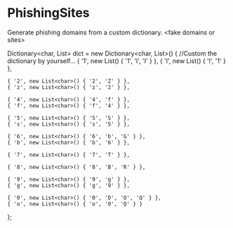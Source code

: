 # PhishingSites
Generate phishing domains from a custom dictionary. &lt;fake domains or sites>

Dictionary<char, List<char>> dict = new Dictionary<char, List<char>>()
{
    //Custom the dictionary by yourself...
    { '1', new List<char>() { '1', 'l', 'I' } },
    { 'l', new List<char>() { 'l', '1' } },

    { '2', new List<char>() { '2', 'Z' } },
    { 'z', new List<char>() { 'z', '2' } },

    { '4', new List<char>() { '4', 'f' } },
    { 'f', new List<char>() { 'f', '4' } },

    { '5', new List<char>() { '5', 'S' } },
    { 's', new List<char>() { 's', '5' } },

    { '6', new List<char>() { '6', 'b', 'G' } },
    { 'b', new List<char>() { 'b', '6' } },

    { '7', new List<char>() { '7', 'T' } },

    { '8', new List<char>() { '8', 'B', 'R' } },

    { '9', new List<char>() { '9', 'g' } },
    { 'g', new List<char>() { 'g', '9' } },

    { '0', new List<char>() { '0', 'D', 'O', 'Q' } },
    { 'o', new List<char>() { 'o', '0', 'Q' } }
};
